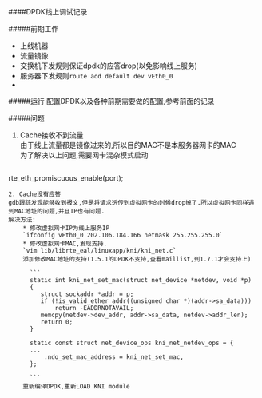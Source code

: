 ####DPDK线上调试记录

#####前期工作
* 上线机器
* 流量镜像
* 交换机下发规则保证dpdk的应答drop(以免影响线上服务)
* 服务器下发规则`route add default dev vEth0_0`
*

#####运行
配置DPDK以及各种前期需要做的配置,参考前面的记录

#####问题
1. Cache接收不到流量  
由于线上流量都是镜像过来的,所以目的MAC不是本服务器网卡的MAC  
为了解决以上问题,需要网卡混杂模式启动  

    ```
rte_eth_promiscuous_enable(port);
```
2. Cache没有应答  
gdb跟踪发现能够收到报文,但是将请求透传到虚拟网卡的时候drop掉了.所以虚拟网卡同样遇到MAC地址的问题,并且IP也有问题.  
解决方法:
	* 修改虚拟网卡IP为线上服务IP  
	`ifconfig vEth0_0 202.106.184.166 netmask 255.255.255.0`
	* 修改虚拟网卡MAC,发现支持.  
	`vim lib/librte_eal/linuxapp/kni/kni_net.c`  
	添加修改MAC地址的支持(1.5.1的DPDK不支持,查看maillist,到1.7.1才会支持上)  
	
      ```
      static int kni_net_set_mac(struct net_device *netdev, void *p)
      {
         struct sockaddr *addr = p;
         if (!is_valid_ether_addr((unsigned char *)(addr->sa_data)))
             return -EADDRNOTAVAIL;
         memcpy(netdev->dev_addr, addr->sa_data, netdev->addr_len);
         return 0;
      }
      
      static const struct net_device_ops kni_net_netdev_ops = {
      ...
          .ndo_set_mac_address = kni_net_set_mac,
      };
      
      ```
	重新编译DPDK,重新LOAD KNI module
